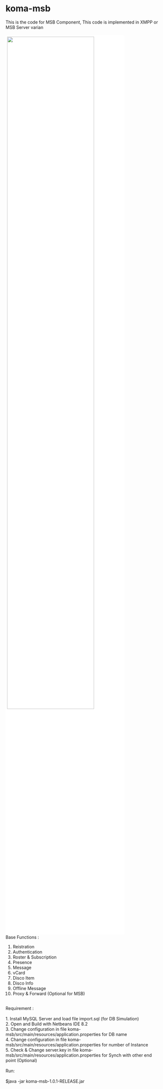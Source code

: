 # koma-msb
This is the code for MSB Component, This code is implemented in XMPP or MSB Server varian <br>
<br/>
<img style="padding:5px;background-color: #fff;border-radius: 5px;" src="https://user-images.githubusercontent.com/15040338/87261252-d5169700-c4df-11ea-8b65-a8a40024242b.JPG" width="75%">
<br/>
Base Functions : <br/>
1. Reistration <br/>
2. Authentication <br/>
3. Roster & Subscription <br/>
4. Presence <br/>
5. Message <br/>
6. vCard <br/>
7. Disco Item <br/>
8. Disco Info <br/>
9. Offline Message <br/>
10. Proxy & Forward (Optional for MSB) <br/>
<br/>
Requirement : <br/>
<br/>
1. Install MySQL Server and load file import.sql (for DB Simulation) <br/>
2. Open and Build with Netbeans IDE 8.2 <br/>
3. Change configuration in file koma-msb/src/main/resources/application.properties for DB name <br/>
4. Change configuration in file koma-msb/src/main/resources/application.properties for number of Instance <br/>
5. Check & Change server.key in file koma-msb/src/main/resources/application.properties for Synch with other end point (Optional) <br/>
<br/>
Run: <br/>
<br/>
  $java -jar koma-msb-1.0.1-RELEASE.jar <br/>
<br/>
